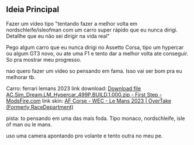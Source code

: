 ## Ideia Principal
Fazer um vídeo tipo "tentando fazer a melhor volta em nordschleife/isleofman com um carro super rápido que eu nunca dirigi. Detallhe que eu não sei dirigir na vida real"

Pego algum carro que eu nunca dirigi no Assetto Corsa, tipo um hypercar ou algum GT3 novo, ou ate uma F1 e tento dar a melhor volta ate conseguir. So pra mostrar meu progresso.

nao quero fazer um video so pensando em fama. Isso vai ser bom pra eu melhorar tb.

Carro: ferrari lemans 2023
link download: [Download file AC.Sim_Dream.LM_Hypercar_499P.BUILD.1.000.zip - First Step - ModsFire.com](https://modsfire.com/02FDM79aG95L81m)
link skin: [AF Corse - WEC - Le Mans 2023 | OverTake (Formerly RaceDepartment)](https://www.overtake.gg/downloads/af-corse-wec-le-mans-2023.59716/)

pista: to pensando em uma das mais foda. Tipo monaco, nordschleife, isle of man ou le mans.

uso uma camera apontando pro volante e tento outra no meu pe.

